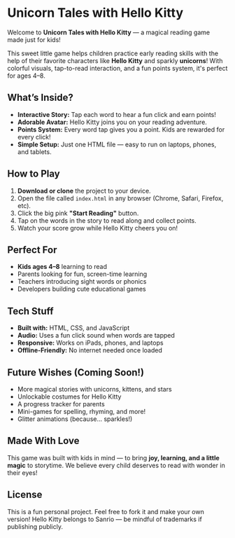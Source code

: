 # Unicorn Tales with Hello Kitty

Welcome to **Unicorn Tales with Hello Kitty** — a magical reading game made just for kids!

This sweet little game helps children practice early reading skills with the help of their favorite characters like **Hello Kitty** and sparkly **unicorns**! With colorful visuals, tap-to-read interaction, and a fun points system, it's perfect for ages 4–8.

## What’s Inside?

- **Interactive Story:** Tap each word to hear a fun click and earn points!
- **Adorable Avatar:** Hello Kitty joins you on your reading adventure.
- **Points System:** Every word tap gives you a point. Kids are rewarded for every click!
- **Simple Setup:** Just one HTML file — easy to run on laptops, phones, and tablets.

## How to Play

1. **Download or clone** the project to your device.
2. Open the file called `index.html` in any browser (Chrome, Safari, Firefox, etc).
3. Click the big pink **"Start Reading"** button.
4. Tap on the words in the story to read along and collect points.
5. Watch your score grow while Hello Kitty cheers you on!

## Perfect For

- **Kids ages 4–8** learning to read
- Parents looking for fun, screen-time learning
- Teachers introducing sight words or phonics
- Developers building cute educational games

## Tech Stuff

- **Built with:** HTML, CSS, and JavaScript
- **Audio:** Uses a fun click sound when words are tapped
- **Responsive:** Works on iPads, phones, and laptops
- **Offline-Friendly:** No internet needed once loaded

## Future Wishes (Coming Soon!)

- More magical stories with unicorns, kittens, and stars
- Unlockable costumes for Hello Kitty
- A progress tracker for parents
- Mini-games for spelling, rhyming, and more!
- Glitter animations (because… sparkles!)

## Made With Love

This game was built with kids in mind — to bring **joy, learning, and a little magic** to storytime. We believe every child deserves to read with wonder in their eyes!

## License

This is a fun personal project. Feel free to fork it and make your own version! Hello Kitty belongs to Sanrio — be mindful of trademarks if publishing publicly.
